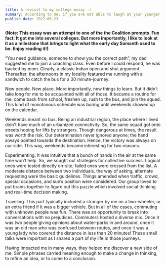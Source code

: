 ```yaml
---
title: A revisit to my college essay :)
summary: According to me, if you are not able to laugh at your younger self, you haven’t really grown!
publish_date: 2022-06-23
---
```


**(Note: This essay was an attempt to one of the the Coalition prompts. Fun fact: It got me into several colleges. But more importantly, I like to look at it as a milestone that brings to light what the early day Sumanth used to be. Enjoy reading it!)**

“You need guidance, someone to show you the correct path”, my dad suggested me to join a coaching class. Even before I could respond, he was backed by mom. Clearly, a classic Indian open and shut argument. Thereafter, the afternoons in my locality featured me running with a sandwich to catch the bus for a 30 minute-journey.

New people. New place. More importantly, new things to learn. But it didn’t take long for me to be acquainted with all of those. It became a routine for me: come back from school, freshen up, rush to the bus, and join the squad. This kind of monotonous schedule was boring until weekends showed up on the calendar.

Weekends meant no bus. Being an industrial region, the place where I lived didn’t have much of an urbanized connectivity. So, the same squad got onto streets hoping for lifts by strangers. Though dangerous at times, the result was worth the risk. Our determination never ignored anyone; the hand always pointed towards the destination. Hence, the victory was always on our side. This way, weekends became interesting for two reasons.

Experimenting. It was intuitive that a bunch of hands in the air at the same time won’t help. So, we sought out strategies for collective success. Logical ones were tested directly on-site; failed ones were crossed from the list. A moderate distance between two individuals, the way of asking, alternate requesting were the basic guidelines. Things amended when traffic, crowd, special occasions, and sun’s position were considered. Our group loved to put brains together to figure out this puzzle which involved social thinking and real-time decision making.

Traveling. This part typically included a stranger by me on a two-wheeler, or an extra friend if it was a bigger vehicle. But in all of the cases, commuting with unknown people was fun. There was an opportunity to break into conversations with no prejudices. Commuters hosted a diverse mix. Once it was two people giving opinions about water-parks in and around, once it was an old man who was confused between routes, and once it was a young lady who covered the distance in less than 20 minutes! These small talks were important as I shared a part of my life in those journeys.

Having impacted me in many ways, they helped me discover a new side of me. Simple phrases carried meaning enough to make a change in thinking, to refine an idea, or to come to a conclusion.
